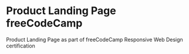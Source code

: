 # Product Landing Page freeCodeCamp
 Product Landing Page as part of freeCodeCamp Responsive Web Design certification 
